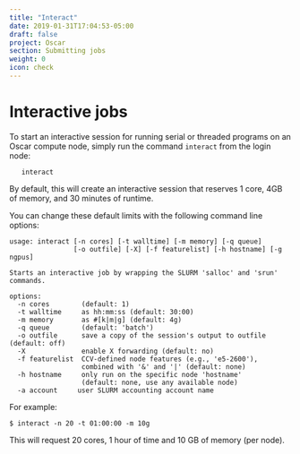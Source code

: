 ```yaml
---
title: "Interact"
date: 2019-01-31T17:04:53-05:00
draft: false
project: Oscar
section: Submitting jobs
weight: 0
icon: check
---
```


# Interactive jobs

To start an interactive session for running serial or threaded programs
on an Oscar compute node, simply run the command `interact` from the
login node:

````
   interact
````

By default, this will create an interactive session that reserves 1
core, 4GB of memory, and 30 minutes of runtime.

You can change these default limits with the following command line
options:

    usage: interact [-n cores] [-t walltime] [-m memory] [-q queue]
                    [-o outfile] [-X] [-f featurelist] [-h hostname] [-g ngpus]

    Starts an interactive job by wrapping the SLURM 'salloc' and 'srun' commands.

    options:
      -n cores        (default: 1)
      -t walltime     as hh:mm:ss (default: 30:00)
      -m memory       as #[k|m|g] (default: 4g)
      -q queue        (default: 'batch')
      -o outfile      save a copy of the session's output to outfile (default: off)
      -X              enable X forwarding (default: no)
      -f featurelist  CCV-defined node features (e.g., 'e5-2600'),
                      combined with '&' and '|' (default: none)
      -h hostname     only run on the specific node 'hostname'
                      (default: none, use any available node)
      -a account     user SLURM accounting account name

For example:

    $ interact -n 20 -t 01:00:00 -m 10g

This will request 20 cores, 1 hour of time and 10 GB of memory (per
node).

